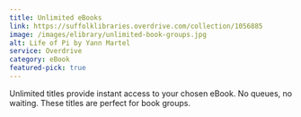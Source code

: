 ```yaml
---
title: Unlimited eBooks
link: https://suffolklibraries.overdrive.com/collection/1056885
image: /images/elibrary/unlimited-book-groups.jpg
alt: Life of Pi by Yann Martel
service: Overdrive
category: eBook
featured-pick: true
---
```


Unlimited titles provide instant access to your chosen eBook. No queues, no waiting. These titles are perfect for book groups.
